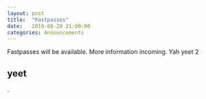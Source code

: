 ```yaml
---
layout: post
title:  "Fastpasses"
date:   2019-08-28 21:00:00
categories: Announcements
---
```


Fastpasses will be available. More information incoming.
Yah yeet 2

## yeet

.
<!--stackedit_data:
eyJoaXN0b3J5IjpbNDU5MzQ5NzIwLC00MDYzNjYwMyw5MzAyMj
Q2MDFdfQ==
-->